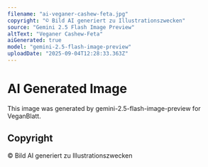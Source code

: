 ```yaml
---
filename: "ai-veganer-cashew-feta.jpg"
copyright: "© Bild AI generiert zu Illustrationszwecken"
source: "Gemini 2.5 Flash Image Preview"
altText: "Veganer Cashew-Feta"
aiGenerated: true
model: "gemini-2.5-flash-image-preview"
uploadDate: "2025-09-04T12:28:33.363Z"
---
```


# AI Generated Image

This image was generated by gemini-2.5-flash-image-preview for VeganBlatt.

## Copyright
© Bild AI generiert zu Illustrationszwecken
